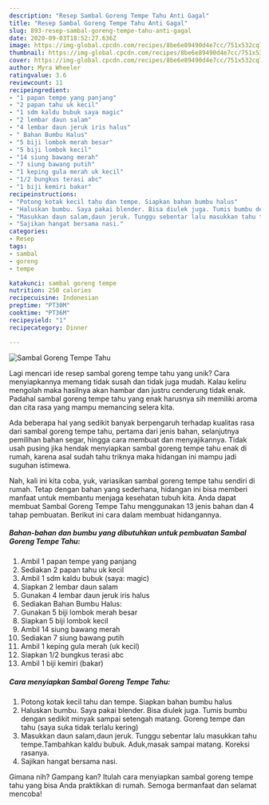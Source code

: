 ```yaml
---
description: "Resep Sambal Goreng Tempe Tahu Anti Gagal"
title: "Resep Sambal Goreng Tempe Tahu Anti Gagal"
slug: 893-resep-sambal-goreng-tempe-tahu-anti-gagal
date: 2020-09-03T18:52:27.636Z
image: https://img-global.cpcdn.com/recipes/8be6e89490d4e7cc/751x532cq70/sambal-goreng-tempe-tahu-foto-resep-utama.jpg
thumbnail: https://img-global.cpcdn.com/recipes/8be6e89490d4e7cc/751x532cq70/sambal-goreng-tempe-tahu-foto-resep-utama.jpg
cover: https://img-global.cpcdn.com/recipes/8be6e89490d4e7cc/751x532cq70/sambal-goreng-tempe-tahu-foto-resep-utama.jpg
author: Myra Wheeler
ratingvalue: 3.6
reviewcount: 11
recipeingredient:
- "1 papan tempe yang panjang"
- "2 papan tahu uk kecil"
- "1 sdm kaldu bubuk saya magic"
- "2 lembar daun salam"
- "4 lembar daun jeruk iris halus"
- " Bahan Bumbu Halus"
- "5 biji lombok merah besar"
- "5 biji lombok kecil"
- "14 siung bawang merah"
- "7 siung bawang putih"
- "1 keping gula merah uk kecil"
- "1/2 bungkus terasi abc"
- "1 biji kemiri bakar"
recipeinstructions:
- "Potong kotak kecil tahu dan tempe. Siapkan bahan bumbu halus"
- "Haluskan bumbu. Saya pakai blender. Bisa diulek juga. Tumis bumbu dengan sedikit minyak sampai setengah matang. Goreng tempe dan tahu (saya suka tidak terlalu kering)"
- "Masukkan daun salam,daun jeruk. Tunggu sebentar lalu masukkan tahu tempe.Tambahkan kaldu bubuk. Aduk,masak sampai matang. Koreksi rasanya."
- "Sajikan hangat bersama nasi."
categories:
- Resep
tags:
- sambal
- goreng
- tempe

katakunci: sambal goreng tempe 
nutrition: 250 calories
recipecuisine: Indonesian
preptime: "PT30M"
cooktime: "PT36M"
recipeyield: "1"
recipecategory: Dinner

---
```



![Sambal Goreng Tempe Tahu](https://img-global.cpcdn.com/recipes/8be6e89490d4e7cc/751x532cq70/sambal-goreng-tempe-tahu-foto-resep-utama.jpg)

Lagi mencari ide resep sambal goreng tempe tahu yang unik? Cara menyiapkannya memang tidak susah dan tidak juga mudah. Kalau keliru mengolah maka hasilnya akan hambar dan justru cenderung tidak enak. Padahal sambal goreng tempe tahu yang enak harusnya sih memiliki aroma dan cita rasa yang mampu memancing selera kita.

Ada beberapa hal yang sedikit banyak berpengaruh terhadap kualitas rasa dari sambal goreng tempe tahu, pertama dari jenis bahan, selanjutnya pemilihan bahan segar, hingga cara membuat dan menyajikannya. Tidak usah pusing jika hendak menyiapkan sambal goreng tempe tahu enak di rumah, karena asal sudah tahu triknya maka hidangan ini mampu jadi suguhan istimewa.




Nah, kali ini kita coba, yuk, variasikan sambal goreng tempe tahu sendiri di rumah. Tetap dengan bahan yang sederhana, hidangan ini bisa memberi manfaat untuk membantu menjaga kesehatan tubuh kita. Anda dapat membuat Sambal Goreng Tempe Tahu menggunakan 13 jenis bahan dan 4 tahap pembuatan. Berikut ini cara dalam membuat hidangannya.

<!--inarticleads1-->

##### Bahan-bahan dan bumbu yang dibutuhkan untuk pembuatan Sambal Goreng Tempe Tahu:

1. Ambil 1 papan tempe yang panjang
1. Sediakan 2 papan tahu uk kecil
1. Ambil 1 sdm kaldu bubuk (saya: magic)
1. Siapkan 2 lembar daun salam
1. Gunakan 4 lembar daun jeruk iris halus
1. Sediakan  Bahan Bumbu Halus:
1. Gunakan 5 biji lombok merah besar
1. Siapkan 5 biji lombok kecil
1. Ambil 14 siung bawang merah
1. Sediakan 7 siung bawang putih
1. Ambil 1 keping gula merah (uk kecil)
1. Siapkan 1/2 bungkus terasi abc
1. Ambil 1 biji kemiri (bakar)




<!--inarticleads2-->

##### Cara menyiapkan Sambal Goreng Tempe Tahu:

1. Potong kotak kecil tahu dan tempe. Siapkan bahan bumbu halus
1. Haluskan bumbu. Saya pakai blender. Bisa diulek juga. Tumis bumbu dengan sedikit minyak sampai setengah matang. Goreng tempe dan tahu (saya suka tidak terlalu kering)
1. Masukkan daun salam,daun jeruk. Tunggu sebentar lalu masukkan tahu tempe.Tambahkan kaldu bubuk. Aduk,masak sampai matang. Koreksi rasanya.
1. Sajikan hangat bersama nasi.




Gimana nih? Gampang kan? Itulah cara menyiapkan sambal goreng tempe tahu yang bisa Anda praktikkan di rumah. Semoga bermanfaat dan selamat mencoba!
